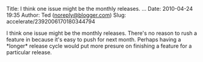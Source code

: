 Title: I think one issue might be the monthly releases.  ...
Date: 2010-04-24 19:35
Author: Ted (noreply@blogger.com)
Slug: accelerate/2392006170180344794

I think one issue might be the monthly releases. There's no reason to
rush a feature in because it's easy to push for next month. Perhaps
having a \*longer\* release cycle would put more presure on finishing a
feature for a particular release.

